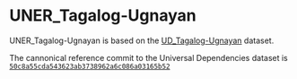 # UNER_Tagalog-Ugnayan

UNER_Tagalog-Ugnayan is based on the [UD_Tagalog-Ugnayan](https://github.com/UniversalDependencies/UD_Tagalog-Ugnayan) dataset.

The cannonical reference commit to the Universal Dependencies dataset is [`50c8a55cda543623ab3738962a6c086a03165b52`](https://github.com/UniversalDependencies/UD_Tagalog-Ugnayan/tree/50c8a55cda543623ab3738962a6c086a03165b52)
